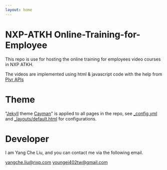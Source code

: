```yaml
---
layout: home
---
```

# NXP-ATKH Online-Training-for-Employee
This repo is use for hosting the online training for employees video courses in NXP ATKH.

The videos are implemented using html & javascript code with the help from [Plyr APIs](https://github.com/sampotts/plyr)

# Theme
"[Jekyll](https://jekyllrb.com/) theme [Cayman](https://github.com/pages-themes/cayman)" is applied to all pages in the repo, see [_config.yml](_config.yml) and [_layouts/default.html](_layouts/default.html) for configurations.

# Developer
I am Yang Che Liu, and you can contact me via the following email.

<yangche.liu@nxp.com> <youngei402tw@gmail.com>


